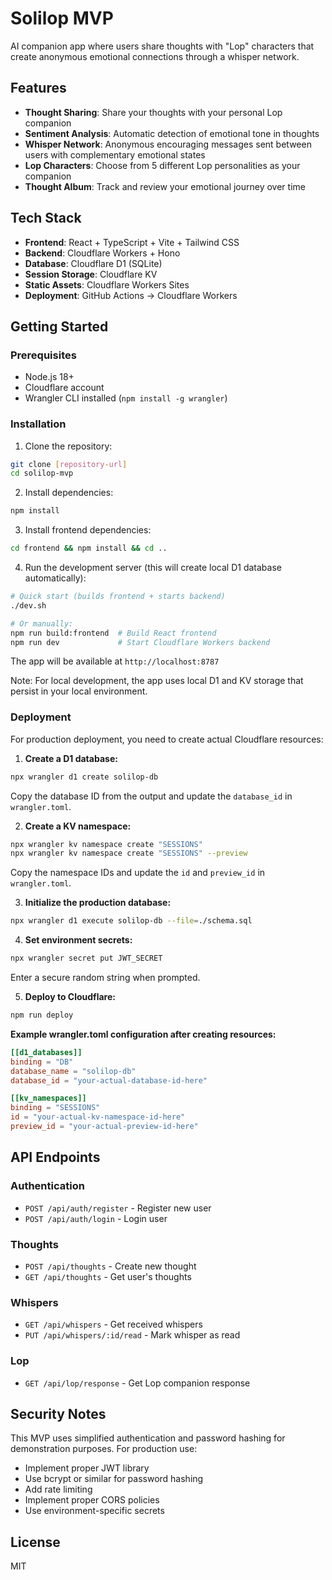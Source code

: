 # Solilop MVP

AI companion app where users share thoughts with "Lop" characters that create anonymous emotional connections through a whisper network.

## Features

- **Thought Sharing**: Share your thoughts with your personal Lop companion
- **Sentiment Analysis**: Automatic detection of emotional tone in thoughts
- **Whisper Network**: Anonymous encouraging messages sent between users with complementary emotional states
- **Lop Characters**: Choose from 5 different Lop personalities as your companion
- **Thought Album**: Track and review your emotional journey over time

## Tech Stack

- **Frontend**: React + TypeScript + Vite + Tailwind CSS
- **Backend**: Cloudflare Workers + Hono
- **Database**: Cloudflare D1 (SQLite)
- **Session Storage**: Cloudflare KV
- **Static Assets**: Cloudflare Workers Sites
- **Deployment**: GitHub Actions → Cloudflare Workers

## Getting Started

### Prerequisites

- Node.js 18+
- Cloudflare account
- Wrangler CLI installed (`npm install -g wrangler`)

### Installation

1. Clone the repository:

```bash
git clone [repository-url]
cd solilop-mvp
```

2. Install dependencies:

```bash
npm install
```

3. Install frontend dependencies:

```bash
cd frontend && npm install && cd ..
```

4. Run the development server (this will create local D1 database automatically):

```bash
# Quick start (builds frontend + starts backend)
./dev.sh

# Or manually:
npm run build:frontend  # Build React frontend
npm run dev             # Start Cloudflare Workers backend
```

The app will be available at `http://localhost:8787`

Note: For local development, the app uses local D1 and KV storage that persist in your local environment.

### Deployment

For production deployment, you need to create actual Cloudflare resources:

1. **Create a D1 database:**

```bash
npx wrangler d1 create solilop-db
```

Copy the database ID from the output and update the `database_id` in `wrangler.toml`.

2. **Create a KV namespace:**

```bash
npx wrangler kv namespace create "SESSIONS"
npx wrangler kv namespace create "SESSIONS" --preview
```

Copy the namespace IDs and update the `id` and `preview_id` in `wrangler.toml`.

3. **Initialize the production database:**

```bash
npx wrangler d1 execute solilop-db --file=./schema.sql
```

4. **Set environment secrets:**

```bash
npx wrangler secret put JWT_SECRET
```

Enter a secure random string when prompted.

5. **Deploy to Cloudflare:**

```bash
npm run deploy
```

**Example wrangler.toml configuration after creating resources:**

```toml
[[d1_databases]]
binding = "DB"
database_name = "solilop-db"
database_id = "your-actual-database-id-here"

[[kv_namespaces]]
binding = "SESSIONS"
id = "your-actual-kv-namespace-id-here"
preview_id = "your-actual-preview-id-here"
```

## API Endpoints

### Authentication

- `POST /api/auth/register` - Register new user
- `POST /api/auth/login` - Login user

### Thoughts

- `POST /api/thoughts` - Create new thought
- `GET /api/thoughts` - Get user's thoughts

### Whispers

- `GET /api/whispers` - Get received whispers
- `PUT /api/whispers/:id/read` - Mark whisper as read

### Lop

- `GET /api/lop/response` - Get Lop companion response

## Security Notes

This MVP uses simplified authentication and password hashing for demonstration purposes. For production use:

- Implement proper JWT library
- Use bcrypt or similar for password hashing
- Add rate limiting
- Implement proper CORS policies
- Use environment-specific secrets

## License

MIT
